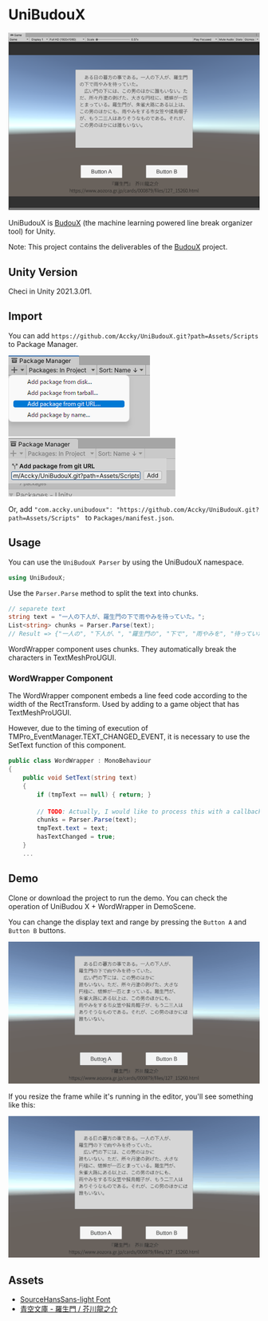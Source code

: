 # UniBudouX

![cap1.png](/doc/img/cap1.png)

UniBudouX is [BudouX](https://github.com/google/budoux) (the machine learning powered line break organizer tool) for Unity.

Note:
This project contains the deliverables of the [BudouX](https://github.com/google/budoux) project.
## Unity Version

Checi in Unity 2021.3.0f1.

## Import

You can add `https://github.com/Accky/UniBudouX.git?path=Assets/Scripts ` to Package Manager.

![cap2.png](/doc/img/cap2.png)
![cap3.png](/doc/img/cap3.png)

Or, add `"com.accky.unibudoux": "https://github.com/Accky/UniBudouX.git?path=Assets/Scripts" ` to `Packages/manifest.json`.

## Usage

You can use the `UniBudouX Parser` by using the UniBudouX namespace.

```csharp
using UniBudouX;
```

Use the `Parser.Parse` method to split the text into chunks.

```csharp
// separete text
string text = "一人の下人が、羅生門の下で雨やみを待っていた。";
List<string> chunks = Parser.Parse(text);
// Result => {"一人の", "下人が、", "羅生門の", "下で", "雨やみを", "待っていた。"}
```

WordWrapper component uses chunks. They automatically break the characters in TextMeshProUGUI.

### WordWrapper Component

The WordWrapper component embeds a line feed code according to the width of the RectTransform. Used by adding to a game object that has TextMeshProUGUI.

However, due to the timing of execution of TMPro_EventManager.TEXT_CHANGED_EVENT, it is necessary to use the SetText function of this component.

```csharp
public class WordWrapper : MonoBehaviour
{
    public void SetText(string text)
    {
        if (tmpText == null) { return; }

        // TODO: Actually, I would like to process this with a callback on the text is changed.
        chunks = Parser.Parse(text);
        tmpText.text = text;
        hasTextChanged = true;
    }
    ...
```

## Demo

Clone or download the project to run the demo. You can check the operation of UniBudou X + WordWrapper in DemoScene.

You can change the display text and range by pressing the `Button A` and` Button B` buttons.

![cap5.gif](/doc/img/cap5.gif)

If you resize the frame while it's running in the editor, you'll see something like this:

![cap4.gif](/doc/img/cap4.gif)

## Assets

* [SourceHansSans-light Font](https://github.com/adobe-fonts/source-han-sans/tree/release)
* [青空文庫 - 羅生門 / 芥川龍之介](https://www.aozora.gr.jp/cards/000879/files/127_15260.html)
